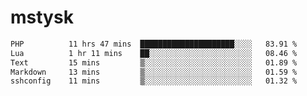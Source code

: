 # mstysk

<!--START_SECTION:waka-->

```txt
PHP          11 hrs 47 mins  █████████████████████░░░░   83.91 %
Lua          1 hr 11 mins    ██░░░░░░░░░░░░░░░░░░░░░░░   08.46 %
Text         15 mins         ▒░░░░░░░░░░░░░░░░░░░░░░░░   01.89 %
Markdown     13 mins         ▒░░░░░░░░░░░░░░░░░░░░░░░░   01.59 %
sshconfig    11 mins         ▒░░░░░░░░░░░░░░░░░░░░░░░░   01.32 %
```

<!--END_SECTION:waka-->
